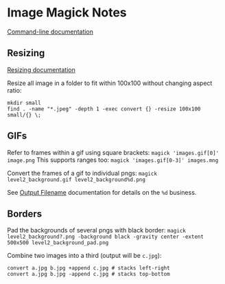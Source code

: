 # Image Magick Notes

[Command-line documentation](https://imagemagick.org/script/command-line-processing.php)

## Resizing
[Resizing documentation](https://legacy.imagemagick.org/Usage/resize/#resize)

Resize all image in a folder to fit within 100x100 without changing aspect ratio:

```
mkdir small
find . -name "*.jpeg" -depth 1 -exec convert {} -resize 100x100 small/{} \;
```

## GIFs
Refer to frames within a gif using square brackets:
`magick 'images.gif[0]' image.png`
This supports ranges too:
`magick 'images.gif[0-3]' images.mng`

Convert the frames of a gif to individual pngs:
`magick level2_background.gif level2_background%d.png`

See [Output Filename](https://imagemagick.org/script/command-line-processing.php#output) documentation for details on the `%d` business.

## Borders
Pad the backgrounds of several pngs with black border:
`magick level2_background?.png -background black -gravity center -extent 500x500 level2_background_pad.png`

Combine two images into a third (output will be `c.jpg`):
```
convert a.jpg b.jpg +append c.jpg # stacks left-right
convert a.jpg b.jpg -append c.jpg # stacks top-bottom
```
